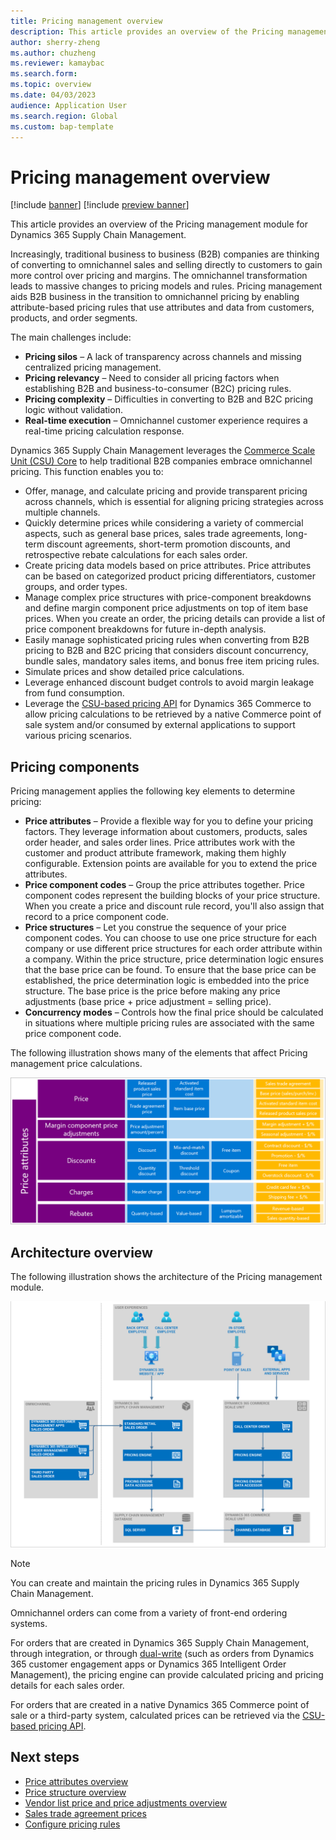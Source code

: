 ```yaml
---
title: Pricing management overview
description: This article provides an overview of the Pricing management module in Dynamics 365 Supply Chain Management.
author: sherry-zheng
ms.author: chuzheng
ms.reviewer: kamaybac
ms.search.form:
ms.topic: overview
ms.date: 04/03/2023
audience: Application User
ms.search.region: Global
ms.custom: bap-template
---
```


# Pricing management overview

[!include [banner](../includes/banner.md)]
[!include [preview banner](../includes/preview-banner.md)]
<!-- KFM: Preview until further notice -->

This article provides an overview of the Pricing management module for Dynamics 365 Supply Chain Management.

Increasingly, traditional business to business (B2B) companies are thinking of converting to omnichannel sales and selling directly to customers to gain more control over pricing and margins. The omnichannel transformation leads to massive changes to pricing models and rules. Pricing management aids B2B business in the transition to omnichannel pricing by enabling attribute-based pricing rules that use attributes and data from customers, products, and order segments.

The main challenges include:

- **Pricing silos** – A lack of transparency across channels and missing centralized pricing management.
- **Pricing relevancy** – Need to consider all pricing factors when establishing B2B and business-to-consumer (B2C) pricing rules.
- **Pricing complexity** – Difficulties in converting to B2B and B2C pricing logic without validation.
- **Real-time execution** – Omnichannel customer experience requires a real-time pricing calculation response.

Dynamics 365 Supply Chain Management leverages the [Commerce Scale Unit (CSU) Core](../../commerce/dev-itpro/CSU-core.md) to help traditional B2B companies embrace omnichannel pricing. This function enables you to:

- Offer, manage, and calculate pricing and provide transparent pricing across channels, which is essential for aligning pricing strategies across multiple channels.
- Quickly determine prices while considering a variety of commercial aspects, such as general base prices, sales trade agreements, long-term discount agreements, short-term promotion discounts, and retrospective rebate calculations for each sales order.
- Create pricing data models based on price attributes. Price attributes can be based on categorized product pricing differentiators, customer groups, and order types.
- Manage complex price structures with price-component breakdowns and define margin component price adjustments on top of item base prices. When you create an order, the pricing details can provide a list of price component breakdowns for future in-depth analysis.
- Easily manage sophisticated pricing rules when converting from B2B pricing to B2B and B2C pricing that considers discount concurrency, bundle sales, mandatory sales items, and bonus free item pricing rules.
- Simulate prices and show detailed price calculations.
- Leverage enhanced discount budget controls to avoid margin leakage from fund consumption.
- Leverage the [CSU-based pricing API](../../commerce/pricing-apis.md) for Dynamics 365 Commerce to allow pricing calculations to be retrieved by a native Commerce point of sale system and/or consumed by external applications to support various pricing scenarios.

## Pricing components

Pricing management applies the following key elements to determine pricing:

- **Price attributes** – Provide a flexible way for you to define your pricing factors. They leverage information about customers, products, sales order header, and sales order lines. Price attributes work with the customer and product attribute framework, making them highly configurable. Extension points are available for you to extend the price attributes.
- **Price component codes** – Group the price attributes together. Price component codes represent the building blocks of your price structure. When you create a price and discount rule record, you'll also assign that record to a price component code.
- **Price structures** – Let you construe the sequence of your price component codes. You can choose to use one price structure for each company or use different price structures for each order attribute within a company. Within the price structure, price determination logic ensures that the base price can be found. To ensure that the base price can be established, the price determination logic is embedded into the price structure. The base price is the price before making any price adjustments (base price &plus; price adjustment = selling price).
- **Concurrency modes** – Controls how the final price should be calculated in situations where multiple pricing rules are associated with the same price component code.

The following illustration shows many of the elements that affect Pricing management price calculations.

[<img src="media/pricing-management-elements.png" alt="Elements that affect Pricing management price calculations." title="Elements that affect Pricing management price calculations" width="720" />](media/pricing-management-elements.png#lightbox)

## Architecture overview

The following illustration shows the architecture of the Pricing management module.

[<img src="media/pricing-management-architecture.png" alt="Pricing management module architecture." title="Pricing management module architecture" width="720" />](media/pricing-management-architecture.png#lightbox)

> [!NOTE]
> You can create and maintain the pricing rules in Dynamics 365 Supply Chain Management.
>
> Omnichannel orders can come from a variety of front-end ordering systems.
>
> For orders that are created in Dynamics 365 Supply Chain Management, through integration, or through [dual-write](../../fin-ops-core/dev-itpro/data-entities/dual-write/dual-write-overview.md) (such as orders from Dynamics 365 customer engagement apps or Dynamics 365 Intelligent Order Management), the pricing engine can provide calculated pricing and pricing details for each sales order.
>
> For orders that are created in a native Dynamics 365 Commerce point of sale or a third-party system, calculated prices can be retrieved via the [CSU-based pricing API](../../commerce/pricing-apis.md).

## Next steps

- [Price attributes overview](price-attributes-overview.md)
- [Price structure overview](price-structure-overview.md)
- [Vendor list price and price adjustments overview](vendor-list-price.md)
- [Sales trade agreement prices](sales-trade-agreement-prices.md)
- [Configure pricing rules](price-rules.md)
